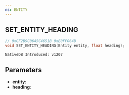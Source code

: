 ```yaml
---
ns: ENTITY
---
```

## SET_ENTITY_HEADING

```c
// 0xCF2B9C0645C4651B 0xE0FF064D
void SET_ENTITY_HEADING(Entity entity, float heading);
```

```
NativeDB Introduced: v1207
```

## Parameters
* **entity**:
* **heading**:
